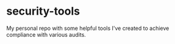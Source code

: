 # security-tools
My personal repo with some helpful tools I've created to achieve compliance with various audits. 
